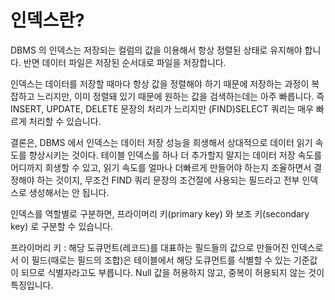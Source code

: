 # 인덱스란?

DBMS 의 인덱스는 저장되는 컬럼의 값을 이용해서 항상 정렬된 상태로 유지해야 합니다. 반면 데이터 파일은 저장된 순서대로 파일을 저장합니다. 

인덱스는 데이터를 저장할 때마다 항상 값을 정렬해야 하기 때문에 저장하는 과정이 복잡하고 느리지만, 이미 정렬돼 있기 때문에 원하는 값을 검색하는데는 아주 빠릅니다. 즉 INSERT, UPDATE, DELETE 문장의 처리가 느리지만 (FIND)SELECT 쿼리는 매우 빠르게 처리할 수 있습니다. 

결론은, DBMS 에서 인덱스는 데이터 저장 성능을 희생해서 상대적으로 데이터 읽기 속도를 향상시키는 것이다. 테이블 인덱스를 하나 더 추가할지 말지는 데이터 저장 속도를 어디까지 희생할 수 있고, 읽기 속도를 얼마나 더빠르게 만들어야 하는지 조율하면서 결정해야 하는 것이지, 무조건 FIND 쿼리 문장의 조건절에 사용되는 필드라고 전부 인덱스로 생성해서는 안 됩니다.

인덱스를 역할별로 구분하면, 프라이머리 키(primary key) 와 보조 키(secondary key) 로 구분할 수 있습니다. 

프라이머리 키
: 해당 도큐먼트(레코드)를 대표하는 필드들의 값으로 만들어진 인덱스로서 이 필드(때로는 필드의 조합)은 테이블에서 해당 도큐먼트를 식별할 수 있는 기준값이 되므로 식별자라고도 부릅니다. Null 값을 허용하지 않고, 중복이 허용되지 않는 것이 특징입니다. 
<!--stackedit_data:
eyJoaXN0b3J5IjpbLTcyMDMwMjM3NCwtMTk1NDM2NjY2MSwtMT
ExMTk3OTQ2LDE5NjA4ODcwNzddfQ==
-->